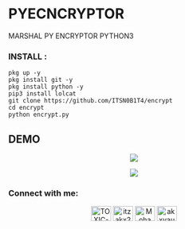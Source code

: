 # PYECNCRYPTOR
MARSHAL PY ENCRYPTOR PYTHON3

<h3 align="left">INSTALL :</h3>

````
pkg up -y
pkg install git -y
pkg install python -y
pip3 install lolcat
git clone https://github.com/ITSN0B1T4/encrypt
cd encrypt
python encrypt.py
````
## DEMO

<p align="center"><img src="https://raw.githubusercontent.com/ITSN0B1T4/encrypt/main/.assets/demo1.png"></p>

<p align="center"><img src="https://raw.githubusercontent.com/ITSN0B1T4/encrypt/main/.assets/demo2.png"></p>


<h3 align="left">Connect with me:</h3>
<p align="center">
<a href="https://fb.com/TOXINUM" target="blank"><img align="center" src="https://raw.githubusercontent.com/rahuldkjain/github-profile-readme-generator/master/src/images/icons/Social/facebook.svg" alt="TOXIC-VIRUS" height="30" width="40" /></a>
<a href="https://twitter.com/itzakx21" target="blank"><img align="center" src="https://raw.githubusercontent.com/rahuldkjain/github-profile-readme-generator/master/src/images/icons/Social/twitter.svg" alt="itzakx21" height="30" width="40" /></a>
<a href="https://fb.com/ITSN0B1T4" target="blank"><img align="center" src="https://raw.githubusercontent.com/rahuldkjain/github-profile-readme-generator/master/src/images/icons/Social/facebook.svg" alt="Mohammad Alamin" height="30" width="40" /></a>
<a href="https://instagram.com/ITSN0B1T4" target="blank"><img align="center" src="https://raw.githubusercontent.com/rahuldkjain/github-profile-readme-generator/master/src/images/icons/Social/instagram.svg" alt="akxvau" height="30" width="40" /></a>
</p>
